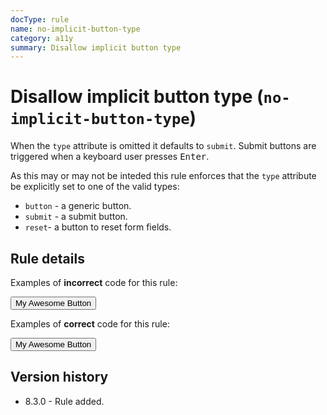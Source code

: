 ```yaml
---
docType: rule
name: no-implicit-button-type
category: a11y
summary: Disallow implicit button type
---
```


# Disallow implicit button type (`no-implicit-button-type`)

When the `type` attribute is omitted it defaults to `submit`.
Submit buttons are triggered when a keyboard user presses <kbd>Enter</kbd>.

As this may or may not be inteded this rule enforces that the `type` attribute be explicitly set to one of the valid types:

- `button` - a generic button.
- `submit` - a submit button.
- `reset`- a button to reset form fields.

## Rule details

Examples of **incorrect** code for this rule:

<validate name="incorrect" rules="no-implicit-button-type">
	<button>My Awesome Button</button>
</validate>

Examples of **correct** code for this rule:

<validate name="correct" rules="no-implicit-button-type">
	<button type="button">My Awesome Button</button>
</validate>

## Version history

- 8.3.0 - Rule added.
